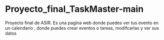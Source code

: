 # Proyecto_final_TaskMaster-main
 Proyecto final de ASIR. Es una pagina web donde puedes ver tus evento en un calendario , donde puedes crear eventos o tareas, modifcarlas y ver sus datos
